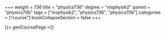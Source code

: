 +++
weight = 736
title = "physics736"
degree = "msphysik2"
parent = "physics70b"
tags = ["msphysik2", "physics736", "physics70b"]
categories = ["course"]
bookCollapseSection = false
+++

{{< genCoursePage >}}
